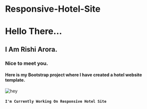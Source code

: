 # Responsive-Hotel-Site
# Hello There...
## I Am Rishi Arora.
### Nice to meet you.
#### Here is my Bootstrap project where I have created a hotel website template.
![hey](https://yogreetings.com/uploads/worigin/2020/02/06/have-great-day-min5e3b7643c3bc3_676810c2b3757b1fc567925a40d206bf.jpg)
#### ```I'm Currently Working On Responsive Hotel Site```
